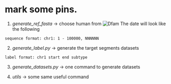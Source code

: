 # mark some pins.


1. *generate_ref_fasta* -> choose human from ![Dfam](https://www.dfam.org/home)
The date will look like the following
```shell
sequence format: chr1: 1 - 100000, NNNNNN
```

2. *generate_label.py* -> generate the target segments datasets
```shell
label format: chr1 start end subtype
```
3. *generate_datasets.py* -> one command to generate datasets

4. *utils* -> some same useful command



